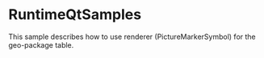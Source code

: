 # RuntimeQtSamples

This sample describes how to use renderer (PictureMarkerSymbol) for the geo-package table.

